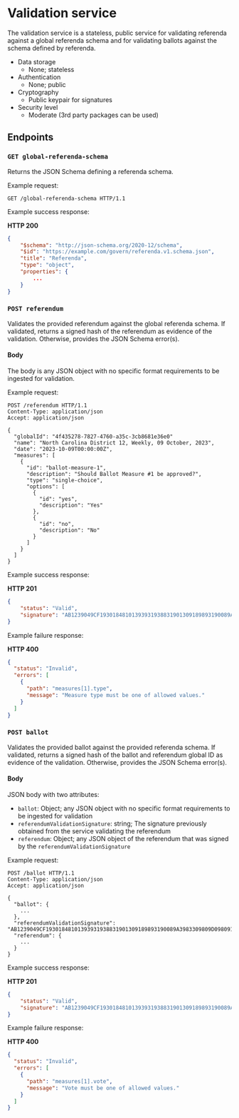 # Validation service

The validation service is a stateless, public service for validating referenda against a global referenda schema and 
for validating ballots against the schema defined by referenda.

* Data storage
  * None; stateless
* Authentication
  * None; public
* Cryptography
  * Public keypair for signatures
* Security level
  * Moderate (3rd party packages can be used)

## Endpoints

### `GET global-referenda-schema`

Returns the JSON Schema defining a referenda schema.

Example request:
```http
GET /global-referenda-schema HTTP/1.1
```

Example success response:

**HTTP 200**
```json
{
    "$schema": "http://json-schema.org/2020-12/schema",
    "$id": "https://example.com/govern/referenda.v1.schema.json",
    "title": "Referenda",
    "type": "object",
    "properties": {
        ...
    }
}
```

### `POST referendum`

Validates the provided referendum against the global referenda schema. If validated, returns a signed hash of the
referendum as evidence of the validation. Otherwise, provides the JSON Schema error(s).

#### Body

The body is any JSON object with no specific format requirements to be ingested for validation.

Example request:
```http
POST /referendum HTTP/1.1
Content-Type: application/json
Accept: application/json

{
  "globalId": "4f435278-7827-4760-a35c-3cb8681e36e0"
  "name": "North Carolina District 12, Weekly, 09 October, 2023",
  "date": "2023-10-09T00:00:00Z",
  "measures": [
    {
      "id": "ballot-measure-1",
      "description": "Should Ballot Measure #1 be approved?",
      "type": "single-choice",
      "options": [
        {
          "id": "yes",
          "description": "Yes"
        },
        {
          "id": "no",
          "description": "No"
        }
      ]
    }
  ]
}
```

Example success response:

**HTTP 201**
```json
{
    "status": "Valid",
    "signature": "AB1239049CF19301848101393931938831901309189893190089A3983309809D09809132840E9"
}
```

Example failure response:

**HTTP 400**
```json
{
  "status": "Invalid",
  "errors": [
    {
      "path": "measures[1].type",
      "message": "Measure type must be one of allowed values."
    }
  ]
}
```

### `POST ballot`

Validates the provided ballot against the provided referenda schema. If validated, returns a signed hash of the
ballot and referendum global ID as evidence of the validation. Otherwise, provides the JSON Schema error(s).

#### Body

JSON body with two attributes:

* `ballot`: Object; any JSON object with no specific format requirements to be ingested for validation
* `referendumValidationSignature`: string; The signature previously obtained from the service validating the referendum
* `referendum`: Object; any JSON object of the referendum that was signed by the `referendumValidationSignature`

Example request:
```http
POST /ballot HTTP/1.1
Content-Type: application/json
Accept: application/json

{
  "ballot": {
    ...
  },
  "referendumValidationSignature": "AB1239049CF19301848101393931938831901309189893190089A3983309809D09809132840E9",
  "referendum": {
    ...
  }
}
```

Example success response:

**HTTP 201**
```json
{
    "status": "Valid",
    "signature": "AB1239049CF19301848101393931938831901309189893190089A3983309809D09809132840E9"
}
```

Example failure response:

**HTTP 400**
```json
{
  "status": "Invalid",
  "errors": [
    {
      "path": "measures[1].vote",
      "message": "Vote must be one of allowed values."
    }
  ]
}
```
